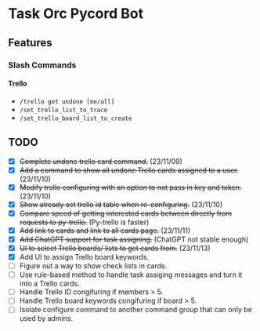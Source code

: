 # Task Orc Pycord Bot

## Features
### Slash Commands
#### Trello
* `/trello get undone [me/all]`
* `/set_trello_list_to_trace`
* `/set_trello_board_list_to_create`

## TODO

- [x] ~~Complete undone trello card command.~~ (23/11/09)
- [x] ~~Add a command to show all undone Trello cards assigned to a user.~~ (23/11/10)
- [x] ~~Modify trello configuring with an option to not pass in key and token.~~ (23/11/10)
- [x] ~~Show already set trello id table when re-configuring.~~ (23/11/10)
- [x] ~~Compare speed of getting interested cards between directly from requests to py-trello.~~ (Py-trello is faster)
- [x] ~~Add link to cards and link to all cards page.~~ (23/11/11)
- [x] ~~Add ChatGPT support for task assigning.~~ (ChatGPT not stable enough)
- [x] ~~UI to select Trello boards/ lists to get cards from.~~ (23/11/13)
- [x] Add UI to assign Trello board keywords.
- [ ] Figure out a way to show check lists in cards.
- [ ] Use rule-based method to handle task assiging messages and turn it into a Trello cards.
- [ ] Handle Trello ID congifuring if members > 5.
- [ ] Handle Trello board keywords congifuring if board > 5.
- [ ] Isolate configure command to another command group that can only be used by admins.